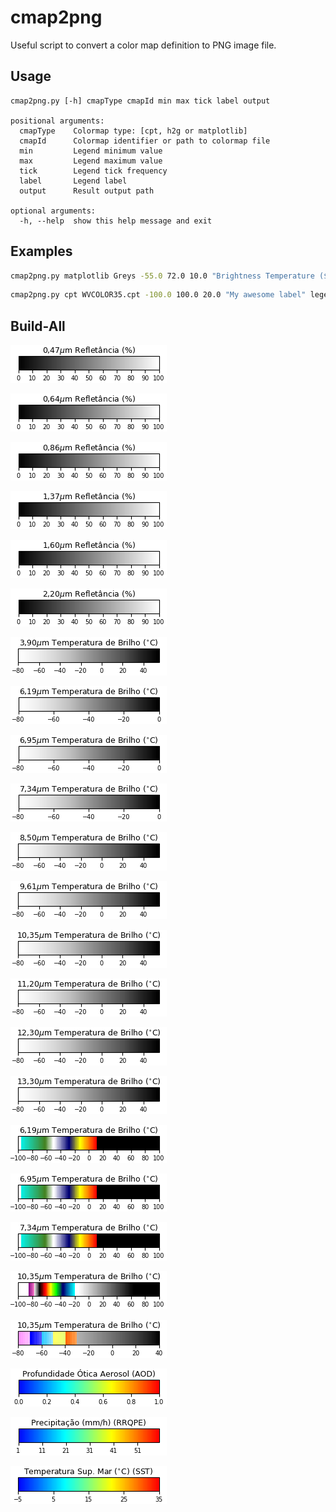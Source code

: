 # cmap2png
Useful script to convert a color map definition to PNG image file.

## Usage
```
cmap2png.py [-h] cmapType cmapId min max tick label output

positional arguments:
  cmapType    Colormap type: [cpt, h2g or matplotlib]
  cmapId      Colormap identifier or path to colormap file
  min         Legend minimum value
  max         Legend maximum value
  tick        Legend tick frequency
  label       Legend label
  output      Result output path

optional arguments:
  -h, --help  show this help message and exit
```
 
## Examples
```bash
cmap2png.py matplotlib Greys -55.0 72.0 10.0 "Brightness Temperature ($^{\circ}$C)" legend-celsius-en.png
```
```bash
cmap2png.py cpt WVCOLOR35.cpt -100.0 100.0 20.0 "My awesome label" legend.png
```

## Build-All                                                  

![](legends/goes-ch01-ref-pt-br.png)

![](legends/goes-ch02-ref-pt-br.png)

![](legends/goes-ch03-ref-pt-br.png)

![](legends/goes-ch04-ref-pt-br.png)

![](legends/goes-ch05-ref-pt-br.png)

![](legends/goes-ch06-ref-pt-br.png)

![](legends/goes-ch07-celsius-pt-br.png)

![](legends/goes-ch08-celsius-pt-br.png)

![](legends/goes-ch09-celsius-pt-br.png)

![](legends/goes-ch10-celsius-pt-br.png)

![](legends/goes-ch11-celsius-pt-br.png)

![](legends/goes-ch12-celsius-pt-br.png)

![](legends/goes-ch13-celsius-pt-br.png)

![](legends/goes-ch14-celsius-pt-br.png)

![](legends/goes-ch15-celsius-pt-br.png)

![](legends/goes-ch16-celsius-pt-br.png)

![](legends/goes-ch08-WVCOLOR35-celsius-pt-br.png) 

![](legends/goes-ch09-WVCOLOR35-celsius-pt-br.png)

![](legends/goes-ch10-WVCOLOR35-celsius-pt-br.png)

![](legends/goes-ch13-IR4AVHRR6-celsius-pt-br.png)

![](legends/goes-ch13-dsa-celsius-pt-br.png)

![](legends/goes-aod-pt-br.png)

![](legends/goes-rrqpef-pt-br.png)

![](legends/goes-sstf-celsius-pt-br.png)
